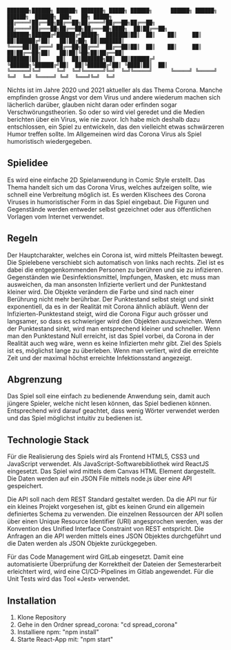```
███████╗██████╗ ██████╗ ███████╗ █████╗ ██████╗      ██████╗ ██████╗ ██████╗  ██████╗ ███╗   ██╗ █████╗ 
██╔════╝██╔══██╗██╔══██╗██╔════╝██╔══██╗██╔══██╗    ██╔════╝██╔═══██╗██╔══██╗██╔═══██╗████╗  ██║██╔══██╗
███████╗██████╔╝██████╔╝█████╗  ███████║██║  ██║    ██║     ██║   ██║██████╔╝██║   ██║██╔██╗ ██║███████║
╚════██║██╔═══╝ ██╔══██╗██╔══╝  ██╔══██║██║  ██║    ██║     ██║   ██║██╔══██╗██║   ██║██║╚██╗██║██╔══██║
███████║██║     ██║  ██║███████╗██║  ██║██████╔╝    ╚██████╗╚██████╔╝██║  ██║╚██████╔╝██║ ╚████║██║  ██║
╚══════╝╚═╝     ╚═╝  ╚═╝╚══════╝╚═╝  ╚═╝╚═════╝      ╚═════╝ ╚═════╝ ╚═╝  ╚═╝ ╚═════╝ ╚═╝  ╚═══╝╚═╝  ╚═╝
```                                                                                                        

Nichts ist im Jahre 2020 und 2021 aktueller als das Thema Corona. Manche empfinden grosse Angst vor dem Virus und andere wiederum machen sich lächerlich darüber, glauben nicht daran oder erfinden sogar Verschwörungstheorien. So oder so wird viel geredet und die Medien berichten über ein Virus, wie nie zuvor. Ich habe mich deshalb dazu entschlossen, ein Spiel zu entwickeln, das den vielleicht etwas schwärzeren Humor treffen sollte. Im Allgemeinen wird das Corona Virus als Spiel humoristisch wiedergegeben.


## Spielidee

Es wird eine einfache 2D Spielanwendung in Comic Style erstellt. Das Thema handelt sich um das Corona Virus, welches aufzeigen sollte, wie schnell eine Verbreitung möglich ist. Es werden Klischees des Corona Viruses in humoristischer Form in das Spiel eingebaut. Die Figuren und Gegenstände werden entweder selbst gezeichnet oder aus öffentlichen Vorlagen vom Internet verwendet.


## Regeln

Der Hauptcharakter, welches ein Corona ist, wird mittels Pfeiltasten bewegt. Die Spielebene verschiebt sich automatisch von links nach rechts. Ziel ist es dabei die entgegenkommenden Personen zu berühren und sie zu infizieren. Gegenständen wie Desinfektionsmittel, Impfungen, Masken, etc muss man ausweichen, da man ansonsten Infizierte verliert und der Punktestand kleiner wird. Die Objekte verändern die Farbe und sind nach einer Berührung nicht mehr berührbar. Der Punktestand selbst steigt und sinkt exponentiell, da es in der Realität mit Corona ähnlich abläuft. Wenn der Infizierten-Punktestand steigt, wird die Corona Figur auch grösser und langsamer, so dass es schwieriger wird den Objekten auszuweichen. Wenn der Punktestand sinkt, wird man entsprechend kleiner und schneller. Wenn man den Punktestand Null erreicht, ist das Spiel vorbei, da Corona in der Realität auch weg wäre, wenn es keine Infizierten mehr gibt. Ziel des Spiels ist es, möglichst lange zu überleben. Wenn man verliert, wird die erreichte Zeit und der maximal höchst erreichte Infektionsstand angezeigt.


## Abgrenzung

Das Spiel soll eine einfach zu bedienende Anwendung sein, damit auch jüngere Spieler, welche nicht lesen können, das Spiel bedienen können. Entsprechend wird darauf geachtet, dass wenig Wörter verwendet werden und das Spiel möglichst intuitiv zu bedienen ist.


## Technologie Stack

Für die Realisierung des Spiels wird als Frontend HTML5, CSS3 und JavaScript verwendet. Als JavaScript-Softwarebibliothek wird ReactJS eingesetzt. Das Spiel wird mittels dem Canvas HTML Element dargestellt. Die Daten werden auf ein JSON File mittels node.js über eine API gespeichert.

Die API soll nach dem REST Standard gestaltet werden. Da die API nur für ein kleines Projekt vorgesehen ist, gibt es keinen Grund ein allgemein definiertes Schema zu verwenden. Die einzelnen Ressourcen der API sollen über einen Unique Resource Identifier (URI) angesprochen werden, was der Konvention des Unified Interface Constraint von REST entspricht. Die Anfragen an die API werden mittels eines JSON Objektes durchgeführt und die Daten werden als JSON Objekte zurückgegeben.

Für das Code Management wird GitLab eingesetzt. Damit eine automatisierte Überprüfung der Korrektheit der Dateien der Semesterarbeit erleichtert wird, wird eine CI/CD-Pipelines im Gitlab angewendet. Für die Unit Tests wird das Tool «Jest» verwendet.


## Installation

1. Klone Repository
2. Gehe in den Ordner spread_corona: "cd spread_corona"
2. Installiere npm: "npm install"
3. Starte React-App mit: "npm start"
